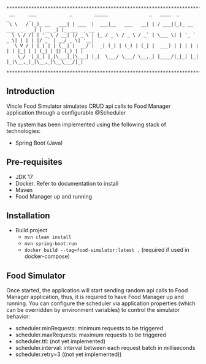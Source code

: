 ```
******************************************************************************************************
 __     ___            _        _____               _   ____  _                 _       _             
 \ \   / (_)_ __   ___| | ___  |  ___|__   ___   __| | / ___|(_)_ __ ___  _   _| | __ _| |_ ___  _ __ 
  \ \ / /| | '_ \ / __| |/ _ \ | |_ / _ \ / _ \ / _` | \___ \| | '_ ` _ \| | | | |/ _` | __/ _ \| '__|
   \ V / | | | | | (__| |  __/ |  _| (_) | (_) | (_| |  ___) | | | | | | | |_| | | (_| | || (_) | |   
    \_/  |_|_| |_|\___|_|\___| |_|  \___/ \___/ \__,_| |____/|_|_| |_| |_|\__,_|_|\__,_|\__\___/|_|   
                                                                                                      
******************************************************************************************************
```

## Introduction

Vincle Food Simulator simulates CRUD api calls to Food Manager application through a configurable @Scheduler

The system has been implemented using the following stack of technologies:

* Spring Boot (Java)

## Pre-requisites
* JDK 17
* Docker. Refer to documentation to install
* Maven 
* Food Manager up and running

## Installation

* Build project
  - `mvn clean install`
  - `mvn spring-boot:run` 
  - `docker build --tag=food-simulator:latest .` (required if used in docker-compose)

## Food Simulator

Once started, the application will start sending random api calls to Food Manager application, thus, it is required to have Food Manager up and running.
You can configure the scheduler via application properties (which can be overridden by environment variables) to control the simulator behavior:

* scheduler.minRequests: minimum requests to be triggered
* scheduler.maxRequests: maximum requests to be triggered
* scheduler.ttl: (not yet implemented)
* scheduler.interval: interval between each request batch in milliseconds
* scheduler.retry=3 ((not yet implemented))




